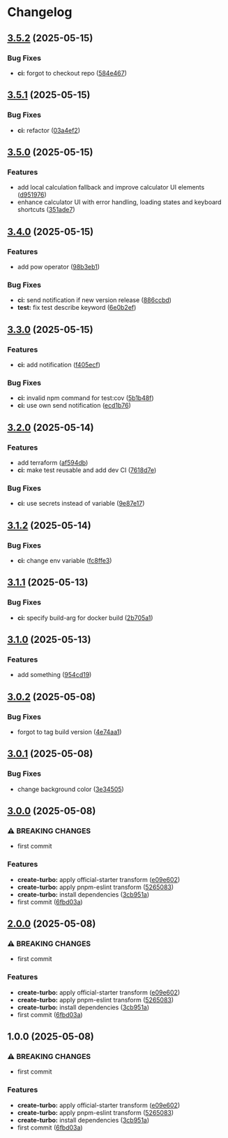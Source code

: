 # Changelog

## [3.5.2](https://github.com/buraito-kun/test-mono-repo/compare/v3.5.1...v3.5.2) (2025-05-15)


### Bug Fixes

* **ci:** forgot to checkout repo ([584e467](https://github.com/buraito-kun/test-mono-repo/commit/584e467d45fcedddfd174688caff340e6e9d99ca))

## [3.5.1](https://github.com/buraito-kun/test-mono-repo/compare/v3.5.0...v3.5.1) (2025-05-15)


### Bug Fixes

* **ci:** refactor ([03a4ef2](https://github.com/buraito-kun/test-mono-repo/commit/03a4ef2270e075309041c94916eba1029494f6a5))

## [3.5.0](https://github.com/buraito-kun/test-mono-repo/compare/v3.4.0...v3.5.0) (2025-05-15)


### Features

* add local calculation fallback and improve calculator UI elements ([d951976](https://github.com/buraito-kun/test-mono-repo/commit/d95197647c8ead5b8721942a5e95a9acaa5e357a))
* enhance calculator UI with error handling, loading states and keyboard shortcuts ([351ade7](https://github.com/buraito-kun/test-mono-repo/commit/351ade7a072fba2142b8f18972f8eb3aadd924f3))

## [3.4.0](https://github.com/buraito-kun/test-mono-repo/compare/v3.3.0...v3.4.0) (2025-05-15)


### Features

* add pow operator ([98b3eb1](https://github.com/buraito-kun/test-mono-repo/commit/98b3eb13b86b286e45100369f053ebae509fda51))


### Bug Fixes

* **ci:** send notification if new version release ([886ccbd](https://github.com/buraito-kun/test-mono-repo/commit/886ccbdb96cbb89827d639cefeb60628c185c5fc))
* **test:** fix test describe keyword ([6e0b2ef](https://github.com/buraito-kun/test-mono-repo/commit/6e0b2efef576172548aac8949dd9f8527508303d))

## [3.3.0](https://github.com/buraito-kun/test-mono-repo/compare/v3.2.0...v3.3.0) (2025-05-15)


### Features

* **ci:** add notification ([f405ecf](https://github.com/buraito-kun/test-mono-repo/commit/f405ecf798bad780107903c21d5e935e8de7493c))


### Bug Fixes

* **ci:** invalid npm command for test:cov ([5b1b48f](https://github.com/buraito-kun/test-mono-repo/commit/5b1b48f9313d12871df23b9fa7fab064cd91f9a7))
* **ci:** use own send notification ([ecd1b76](https://github.com/buraito-kun/test-mono-repo/commit/ecd1b76f4531a129669bf3d633653ea2457ec641))

## [3.2.0](https://github.com/buraito-kun/test-mono-repo/compare/v3.1.2...v3.2.0) (2025-05-14)


### Features

* add terraform ([af594db](https://github.com/buraito-kun/test-mono-repo/commit/af594dbbfc78ab261fed5dede067775c25d990d1))
* **ci:** make test reusable and add dev CI ([7618d7e](https://github.com/buraito-kun/test-mono-repo/commit/7618d7e1ecf70183b237659d93d60ca874b3f564))


### Bug Fixes

* **ci:** use secrets instead of variable ([9e87e17](https://github.com/buraito-kun/test-mono-repo/commit/9e87e17da208991f39290349db45d37c75466866))

## [3.1.2](https://github.com/buraito-kun/test-mono-repo/compare/v3.1.1...v3.1.2) (2025-05-14)


### Bug Fixes

* **ci:** change env variable ([fc8ffe3](https://github.com/buraito-kun/test-mono-repo/commit/fc8ffe385d9db51ad7882041c9dbab7782f69653))

## [3.1.1](https://github.com/buraito-kun/test-mono-repo/compare/v3.1.0...v3.1.1) (2025-05-13)


### Bug Fixes

* **ci:** specify build-arg for docker build ([2b705a1](https://github.com/buraito-kun/test-mono-repo/commit/2b705a159ea63c69a716802430a4a2c2b66f5772))

## [3.1.0](https://github.com/buraito-kun/test-mono-repo/compare/v3.0.2...v3.1.0) (2025-05-13)


### Features

* add something ([954cd19](https://github.com/buraito-kun/test-mono-repo/commit/954cd19ad8c53cbecac03a197f0dfb874d9147ea))

## [3.0.2](https://github.com/buraito-kun/test-mono-repo/compare/v3.0.1...v3.0.2) (2025-05-08)


### Bug Fixes

* forgot to tag build version ([4e74aa1](https://github.com/buraito-kun/test-mono-repo/commit/4e74aa18edfae4eaf1019494552d593d3a42d898))

## [3.0.1](https://github.com/buraito-kun/test-mono-repo/compare/v3.0.0...v3.0.1) (2025-05-08)


### Bug Fixes

* change background color ([3e34505](https://github.com/buraito-kun/test-mono-repo/commit/3e3450556f3dfd62303997082498c1a075247b2e))

## [3.0.0](https://github.com/buraito-kun/test-mono-repo/compare/v2.0.0...v3.0.0) (2025-05-08)


### ⚠ BREAKING CHANGES

* first commit

### Features

* **create-turbo:** apply official-starter transform ([e09e602](https://github.com/buraito-kun/test-mono-repo/commit/e09e6027711ef4707ef8d6ab057c4cebb14d2573))
* **create-turbo:** apply pnpm-eslint transform ([5265083](https://github.com/buraito-kun/test-mono-repo/commit/5265083b2918a972e11da9fbfe1c7587411668e9))
* **create-turbo:** install dependencies ([3cb951a](https://github.com/buraito-kun/test-mono-repo/commit/3cb951a1da7beae67d27b17bcfb4c45a06fcdebc))
* first commit ([6fbd03a](https://github.com/buraito-kun/test-mono-repo/commit/6fbd03a66b0afe48026743fdff90850dc072d656))

## [2.0.0](https://github.com/buraito-kun/test-mono-repo/compare/v1.0.0...v2.0.0) (2025-05-08)


### ⚠ BREAKING CHANGES

* first commit

### Features

* **create-turbo:** apply official-starter transform ([e09e602](https://github.com/buraito-kun/test-mono-repo/commit/e09e6027711ef4707ef8d6ab057c4cebb14d2573))
* **create-turbo:** apply pnpm-eslint transform ([5265083](https://github.com/buraito-kun/test-mono-repo/commit/5265083b2918a972e11da9fbfe1c7587411668e9))
* **create-turbo:** install dependencies ([3cb951a](https://github.com/buraito-kun/test-mono-repo/commit/3cb951a1da7beae67d27b17bcfb4c45a06fcdebc))
* first commit ([6fbd03a](https://github.com/buraito-kun/test-mono-repo/commit/6fbd03a66b0afe48026743fdff90850dc072d656))

## 1.0.0 (2025-05-08)


### ⚠ BREAKING CHANGES

* first commit

### Features

* **create-turbo:** apply official-starter transform ([e09e602](https://github.com/buraito-kun/test-mono-repo/commit/e09e6027711ef4707ef8d6ab057c4cebb14d2573))
* **create-turbo:** apply pnpm-eslint transform ([5265083](https://github.com/buraito-kun/test-mono-repo/commit/5265083b2918a972e11da9fbfe1c7587411668e9))
* **create-turbo:** install dependencies ([3cb951a](https://github.com/buraito-kun/test-mono-repo/commit/3cb951a1da7beae67d27b17bcfb4c45a06fcdebc))
* first commit ([6fbd03a](https://github.com/buraito-kun/test-mono-repo/commit/6fbd03a66b0afe48026743fdff90850dc072d656))
